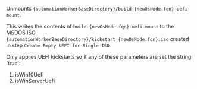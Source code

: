 Unmounts `{automationWorkerBaseDirectory}/build-{newOsNode.fqn}-uefi-mount`. 

This writes the contents of `build-{newOsNode.fqn}-uefi-mount` to the MSDOS ISO `{automationWorkerBaseDirectory}/kickstart_{newOsNode.fqn}.iso` created in step `Create Empty UEFI for Single ISO`. 

Only applies UEFI kickstarts so if any of these parameters are set the string 'true':

1. isWin10Uefi
2. isWinServerUefi